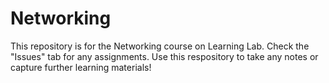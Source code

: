 # Networking

This repository is for the Networking course on Learning Lab. Check the "Issues" tab for any assignments. Use this respository to take any notes or capture further learning materials!
